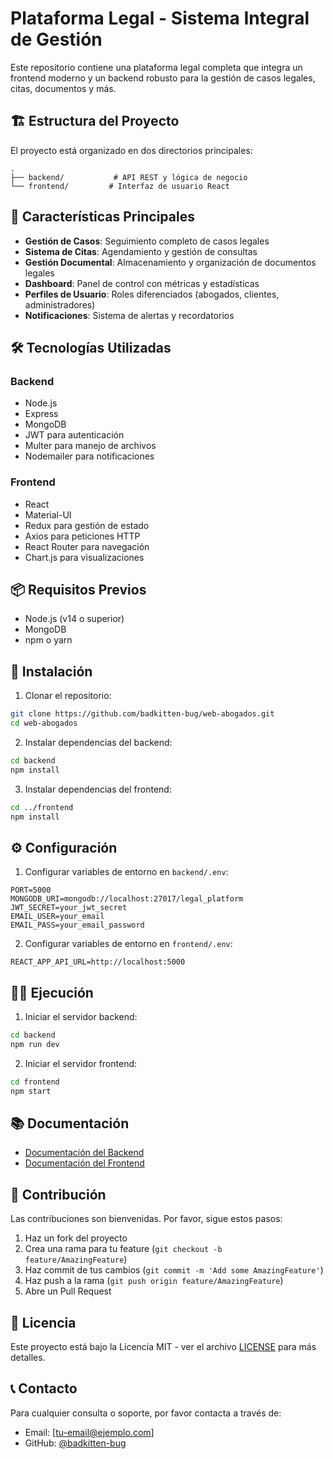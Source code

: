 # Plataforma Legal - Sistema Integral de Gestión

Este repositorio contiene una plataforma legal completa que integra un frontend moderno y un backend robusto para la gestión de casos legales, citas, documentos y más.

## 🏗️ Estructura del Proyecto

El proyecto está organizado en dos directorios principales:

```
.
├── backend/           # API REST y lógica de negocio
└── frontend/         # Interfaz de usuario React
```

## 🚀 Características Principales

- **Gestión de Casos**: Seguimiento completo de casos legales
- **Sistema de Citas**: Agendamiento y gestión de consultas
- **Gestión Documental**: Almacenamiento y organización de documentos legales
- **Dashboard**: Panel de control con métricas y estadísticas
- **Perfiles de Usuario**: Roles diferenciados (abogados, clientes, administradores)
- **Notificaciones**: Sistema de alertas y recordatorios

## 🛠️ Tecnologías Utilizadas

### Backend
- Node.js
- Express
- MongoDB
- JWT para autenticación
- Multer para manejo de archivos
- Nodemailer para notificaciones

### Frontend
- React
- Material-UI
- Redux para gestión de estado
- Axios para peticiones HTTP
- React Router para navegación
- Chart.js para visualizaciones

## 📦 Requisitos Previos

- Node.js (v14 o superior)
- MongoDB
- npm o yarn

## 🚀 Instalación

1. Clonar el repositorio:
```bash
git clone https://github.com/badkitten-bug/web-abogados.git
cd web-abogados
```

2. Instalar dependencias del backend:
```bash
cd backend
npm install
```

3. Instalar dependencias del frontend:
```bash
cd ../frontend
npm install
```

## ⚙️ Configuración

1. Configurar variables de entorno en `backend/.env`:
```env
PORT=5000
MONGODB_URI=mongodb://localhost:27017/legal_platform
JWT_SECRET=your_jwt_secret
EMAIL_USER=your_email
EMAIL_PASS=your_email_password
```

2. Configurar variables de entorno en `frontend/.env`:
```env
REACT_APP_API_URL=http://localhost:5000
```

## 🏃‍♂️ Ejecución

1. Iniciar el servidor backend:
```bash
cd backend
npm run dev
```

2. Iniciar el servidor frontend:
```bash
cd frontend
npm start
```

## 📚 Documentación

- [Documentación del Backend](backend/README.md)
- [Documentación del Frontend](frontend/README.md)

## 🤝 Contribución

Las contribuciones son bienvenidas. Por favor, sigue estos pasos:

1. Haz un fork del proyecto
2. Crea una rama para tu feature (`git checkout -b feature/AmazingFeature`)
3. Haz commit de tus cambios (`git commit -m 'Add some AmazingFeature'`)
4. Haz push a la rama (`git push origin feature/AmazingFeature`)
5. Abre un Pull Request

## 📄 Licencia

Este proyecto está bajo la Licencia MIT - ver el archivo [LICENSE](LICENSE) para más detalles.

## 📞 Contacto

Para cualquier consulta o soporte, por favor contacta a través de:
- Email: [tu-email@ejemplo.com]
- GitHub: [@badkitten-bug](https://github.com/badkitten-bug) 